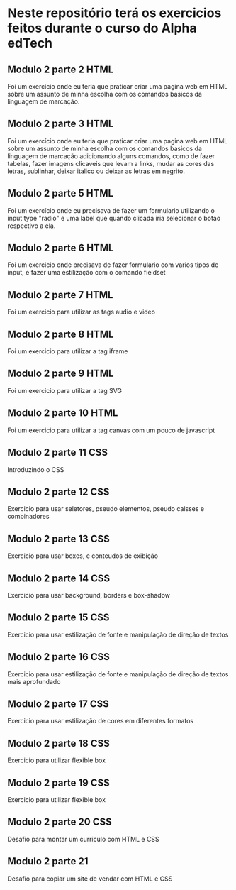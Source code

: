 # Neste repositório terá os exercicios feitos durante o curso do Alpha edTech

## Modulo 2 parte 2 HTML
Foi um exercício onde eu teria que praticar criar uma pagina web em HTML sobre um assunto de minha escolha com os comandos basicos da linguagem de marcação.

## Modulo 2 parte 3 HTML
Foi um exercício onde eu teria que praticar criar uma pagina web em HTML sobre um assunto de minha escolha com os comandos basicos da linguagem de marcação adicionando alguns comandos, como de fazer tabelas, fazer imagens clicaveis que levam a links, mudar as cores das letras, sublinhar, deixar italico ou deixar as letras em negrito.

## Modulo 2 parte 5 HTML
Foi um exercício onde eu precisava de fazer um formulario utilizando o input type "radio" e uma label que quando clicada iria selecionar o botao respectivo a ela.

## Modulo 2 parte 6 HTML
Foi um exercicio onde precisava de fazer formulario com varios tipos de input, e fazer uma estilização com o comando fieldset 

## Modulo 2 parte 7 HTML
Foi um exercicio para utilizar as tags audio e video

## Modulo 2 parte 8 HTML
Foi um exercicio para utilizar a tag iframe

## Modulo 2 parte 9 HTML
Foi um exercicio para utilizar a tag SVG

## Modulo 2 parte 10 HTML
Foi um exercicio para utilizar a tag canvas com um pouco de javascript

## Modulo 2 parte 11 CSS
Introduzindo o CSS

## Modulo 2 parte 12 CSS
Exercicio para usar seletores, pseudo elementos, pseudo calsses e combinadores

## Modulo 2 parte 13 CSS
Exercicio para usar boxes, e conteudos de exibição

## Modulo 2 parte 14 CSS
Exercicio para usar background, borders e box-shadow 

## Modulo 2 parte 15 CSS
Exercicio para usar estilização de fonte e manipulação de direção de textos

## Modulo 2 parte 16 CSS
Exercicio para usar estilização de fonte e manipulação de direção de textos mais aprofundado

## Modulo 2 parte 17 CSS
Exercicio para usar estilização de cores em diferentes formatos

## Modulo 2 parte 18 CSS
Exercicio para utilizar flexible box

## Modulo 2 parte 19 CSS
Exercicio para utilizar flexible box

## Modulo 2 parte 20 CSS
Desafio para montar um curriculo com HTML e CSS

## Modulo 2 parte 21
Desafio para copiar um site de vendar com HTML e CSS